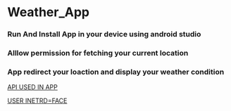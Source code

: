 # Weather_App

### Run And Install App in your device using android studio

### Alllow permission for fetching your current location

### App redirect your loaction and display your weather condition

[API USED IN APP](https://openweathermap.org/current)

[USER INETRD=FACE](..main\res\layout)


